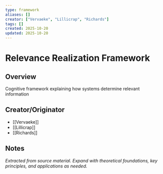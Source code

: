 ```yaml
---
type: framework
aliases: []
creator: ["Vervaeke", "Lillicrap", "Richards"]
tags: []
created: 2025-10-20
updated: 2025-10-20
---
```


# Relevance Realization Framework

## Overview

Cognitive framework explaining how systems determine relevant information

## Creator/Originator

- [[Vervaeke]]
- [[Lillicrap]]
- [[Richards]]

## Notes

*Extracted from source material. Expand with theoretical foundations, key principles, and applications as needed.*
